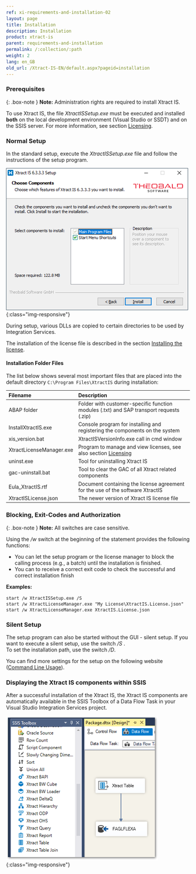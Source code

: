 ```yaml
---
ref: xi-requirements-and-installation-02
layout: page
title: Installation
description: Installation
product: xtract-is
parent: requirements-and-installation
permalink: /:collection/:path
weight: 2
lang: en_GB
old_url: /Xtract-IS-EN/default.aspx?pageid=installation
---
```

### Prerequisites

{: .box-note }
**Note:** Administration rights are required to install Xtract IS.

To use Xtract IS, the file *XtractISSetup.exe* must be executed and installed **both** on the local development environment (Visual Studio or SSDT) and on the SSIS server. For more information, see section [Licensing](./installing-the-license).



### Normal Setup

In the standard setup, execute the *XtractISSetup.exe* file and follow the instructions of the setup program.

![XIS_Setup](/img/content/xis/xis_setup-exe.png){:class="img-responsive"}

During setup, various DLLs are copied to certain directories to be used by Integration Services. 

The installation of the license file is described in the section [Installing the license](./installing-the-license).


#### Installation Folder Files
The list below shows several most important files that are placed into the default directory ``C:\Program Files\XtractIS`` during installation:

|Filename | Description |
|:----|:---|
| ABAP folder | Folder with customer-specific function modules (.txt) and SAP transport requests (.zip)|
| InstallXtractIS.exe | Console program for installing and registering the components on the system|
| xis_version.bat | XtractISVersionInfo.exe call in cmd window |
| XtractLicenseManager.exe | Program to manage and view licenses, see also section [Licensing](./installing-the-license)|
| uninst.exe | Tool for uninstalling Xtract IS |
| gac-uninstall.bat | Tool to clear the GAC of all Xtract related components|
| Eula_XtractIS.rtf | Document containing the license agreement for the use of the software XtractIS|
| XtractISLicense.json | The newer version of Xtract IS license file |


### Blocking, Exit-Codes and Authorization

{: .box-note }
**Note:** All switches are case sensitive.

Using the */w* switch at the beginning of the statement provides the following functions:
- You can let the setup program or the license manager to block the calling process (e.g., a batch) until the installation is finished. 
- You can to receive a correct exit code to check the successful and correct installation finish

**Examples:**
```
start /w XtractISSetup.exe /S
start /w XtractLicenseManager.exe "My License\XtractIS.License.json"
start /w XtractLicenseManager.exe XtractIS.License.json
```

### Silent Setup

The setup program can also be started without the GUI - silent setup. If you want to execute a silent setup, use the switch */S* . <br>
To set the installation path, use the switch */D*.

You can find more settings for the setup on the following website ([Command Line Usage](http://nsis.sourceforge.net/Docs/Chapter3.html#3.2.1)).


### Displaying the Xtract IS components within SSIS
After a successful installation of the Xtract IS, the Xtract IS components are automatically available in the SSIS Toolbox of a Data Flow Task in your Visual Studio Integration Services project.

![XIS_SSIS_Toolbox](/img/content/XIS_SSIS_Toolbox.png){:class="img-responsive"}<br>
